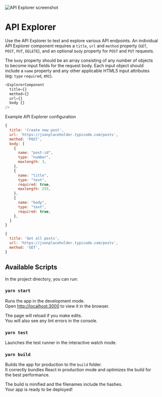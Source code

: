![API Explorer screenshot](https://github.com/kayleighfoley/api-explorer/blob/master/api-explorer.jpg?raw=true)

# API Explorer

Use the API Explorer to test and explore various API endpoints. An individual API Explorer component requires a `title`, `url` and `method` property (`GET`, `POST`, `PUT`, `DELETE`), and an optional `body` property for `POST` and `PUT` requests.

The `body` property should be an array consisting of any number of objects to become input fields for the request body. Each input object should include a `name` property and any other applicable HTML5 input attributes (eg: `type` `required`, etc).

```javascript
<ExplorerComponent
  title={}
  method={}
  url={}
  body {}
/>
```

Example API Explorer configuration

```javascript
{
  title: 'Create new post',
  url: 'https://jsonplaceholder.typicode.com/posts',
  method: 'POST',
  body: [
    {
      name: "post-id",
      type: "number",
      maxlength: 3,
    },
    {
      name: "title",
      type: "text",
      required: true,
      maxlength: 255,
    },
    {
      name: "body",
      type: "text",
      required: true,
    },
  ]
}

{
  title: 'Get all posts',
  url: 'https://jsonplaceholder.typicode.com/posts',
  method: 'GET',
}
```

## Available Scripts

In the project directory, you can run:

### `yarn start`

Runs the app in the development mode.<br />
Open [http://localhost:3000](http://localhost:3000) to view it in the browser.

The page will reload if you make edits.<br />
You will also see any lint errors in the console.

### `yarn test`

Launches the test runner in the interactive watch mode.

### `yarn build`

Builds the app for production to the `build` folder.<br />
It correctly bundles React in production mode and optimizes the build for the best performance.

The build is minified and the filenames include the hashes.<br />
Your app is ready to be deployed!
